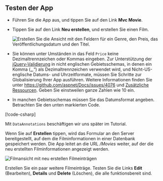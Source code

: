 
## <a name="test-the-app"></a>Testen der App

* Führen Sie die App aus, und tippen Sie auf den Link **Mvc Movie**.
* Tippen Sie auf den Link **Neu erstellen**, und erstellen Sie einen Film.

  ![Erstellen Sie die Ansicht mit den Feldern für ein Genre, den Preis, das Veröffentlichungsdatum und den Titel.](../../tutorials/first-mvc-app/adding-model/_static/movies.png)

* Sie können unter Umständen in das Feld `Price` keine Dezimaltrennzeichen oder Kommas eingeben. Zur Unterstützung der [jQuery-Validierung](https://jqueryvalidation.org/) in nicht englischen Gebietsschemas, in denen ein Komma („,“) als Dezimaltrennzeichen verwendet wird, und Nicht-US-englische Datums- und Uhrzeitformate, müssen Sie Schritte zur Globalisierung Ihrer App ausführen. Weitere Informationen finden Sie unter https://github.com/aspnet/Docs/issues/4076 und [Zusätzliche Ressourcen](#additional-resources). Geben Sie einstweilen ganze Zahlen wie 10 ein.

<a name="displayformatdatelocal"></a>

* In manchen Gebietsschemas müssen Sie das Datumsformat angeben. Betrachten Sie den unten markierten Code.

[!code-csharp[](../../tutorials/first-mvc-app/start-mvc/sample/MvcMovie/Models/MovieDateFormat.cs?name=snippet_1&highlight=2,10)]

Mit `DataAnnotations` beschäftigen wir uns später im Tutorial.

Wenn Sie auf **Erstellen** tippen, wird das Formular an den Server bereitgestellt, auf dem die Filminformationen in einer Datenbank gespeichert werden. Die App leitet an die URL */Movies* weiter, auf der die neu erstellten Filminformationen angezeigt werden.

![Filmansicht mit neu erstellen Filmeinträgen](../../tutorials/first-mvc-app/adding-model/_static/h.png)

Erstellen Sie ein paar weitere Filmeinträge. Testen Sie die Links **Edit** (Bearbeiten), **Details** und **Delete** (Löschen), die alle funktionsbereit sind.
